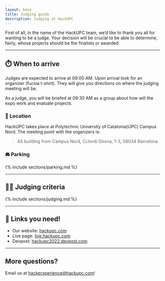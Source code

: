 ```yaml
---
layout: base
title: Judging guide
description: Judging at HackUPC
---
```


First of all, in the name of the HackUPC team, we’d like to thank you all for wanting to be a judge. Your decision will be crucial to be able to determine, fairly, whose projects should be the finalists or awarded.

---

## :stopwatch: When to arrive

Judges are expected to arrive at 09:00 AM. Upon arrival look for an organizer (fucsia t-shirt). They will give you directions on where the judging meeting will be.

As a judge, you will be briefed at 09:30 AM as a group about how will the expo work and evaluate projects.

### :round_pushpin: Location

HackUPC takes place at Polytechnic University of Catalonia(UPC) Campus Nord. The meeting point with the organizers is:

> A5 building from Campus Nord, C/Jordi Girona, 1-3, 08034 Barcelona

### :oncoming_automobile: Parking

{% include sections/parking.md %}

---

## :judge: Judging criteria

{% include sections/judging.md %}

---

## :link: Links you need! 

- Our website: [hackupc.com](https://hackupc.com/)
- Live page: [live.hackupc.com](https://live.hackupc.com)
- Devpost: [hackupc2022.devpost.com](https://hackupc2022.devpost.com)

---

## More questions?

Email us at [hackerxperience@hackupc.com](mailto:hackerxperience@hackupc.com)!

